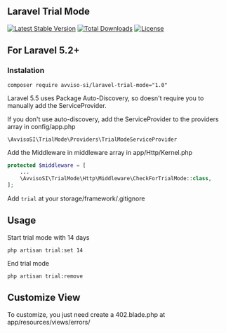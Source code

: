## Laravel Trial Mode

[![Latest Stable Version](https://poser.pugx.org/avviso-si/laravel-trial-mode/v/stable)](https://packagist.org/packages/avviso-si/laravel-trial-mode)
[![Total Downloads](https://poser.pugx.org/avviso-si/laravel-trial-mode/downloads)](https://packagist.org/packages/avviso-si/laravel-trial-mode)
[![License](https://img.shields.io/badge/License-Apache%202.0-blue.svg)](https://opensource.org/licenses/Apache-2.0)
## For Laravel 5.2+

### Instalation

```shell
composer require avviso-si/laravel-trial-mode="1.0"
```

Laravel 5.5 uses Package Auto-Discovery, so doesn't require you to manually add the ServiceProvider.

If you don't use auto-discovery, add the ServiceProvider to the providers array in config/app.php

```php
\AvvisoSI\TrialMode\Providers\TrialModeServiceProvider
```

Add the Middleware in middleware array in app/Http/Kernel.php

```php
protected $middleware = [
    ...
    \AvvisoSI\TrialMode\Http\Middleware\CheckForTrialMode::class,
];
```

Add `trial` at your storage/framework/.gitignore 

## Usage

Start trial mode with 14 days

```shell
php artisan trial:set 14
```

End trial mode

```shell
php artisan trial:remove
```

## Customize View

To customize, you just need create a 402.blade.php at app/resources/views/errors/